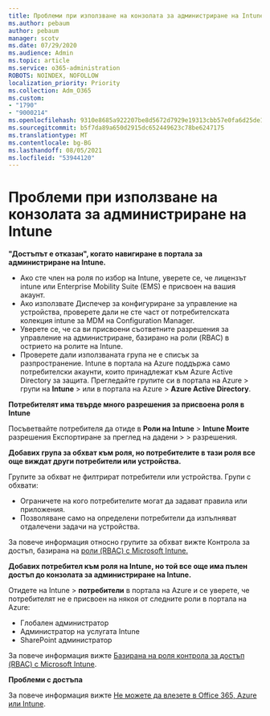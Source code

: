 ```yaml
---
title: Проблеми при използване на конзолата за администриране на Intune
ms.author: pebaum
author: pebaum
manager: scotv
ms.date: 07/29/2020
ms.audience: Admin
ms.topic: article
ms.service: o365-administration
ROBOTS: NOINDEX, NOFOLLOW
localization_priority: Priority
ms.collection: Adm_O365
ms.custom:
- "1790"
- "9000214"
ms.openlocfilehash: 9310e8685a922207be8d5672d7929e19313cbb57e0fa6d25de149106692e811f
ms.sourcegitcommit: b5f7da89a650d2915dc652449623c78be6247175
ms.translationtype: MT
ms.contentlocale: bg-BG
ms.lasthandoff: 08/05/2021
ms.locfileid: "53944120"
---
```

# <a name="problems-using-the-intune-admin-console"></a>Проблеми при използване на конзолата за администриране на Intune

**"Достъпът е отказан", когато навигиране в портала за администриране на Intune.**

- Ако сте член на роля по избор на Intune, уверете се, че лицензът intune или Enterprise Mobility Suite (EMS) е присвоен на вашия акаунт.
- Ако използвате Диспечер за конфигуриране за управление на устройства, проверете дали не сте част от потребителската колекция intune за MDM на Configuration Manager.
- Уверете се, че са ви присвоени съответните разрешения за управление на администриране, базирано на роли (RBAC) в острието на ролите на Intune.
- Проверете дали използваната група не е списък за разпространение. Intune в портала на Azure поддържа само потребителски акаунти, които принадлежат към Azure Active Directory за защита. Прегледайте групите си в портала на Azure > групи на **Intune**  >  или в портала на Azure > **Azure Active Directory**.

**Потребителят има твърде много разрешения за присвоена роля в Intune**

Посъветвайте потребителя да отиде в **Роли на Intune**  >  **Intune Моите** разрешения Експортиране за преглед на дадени  >    >   разрешения.

**Добавих група за обхват към роля, но потребителите в тази роля все още виждат други потребители или устройства.**

Групите за обхват не филтрират потребители или устройства. Групи с обхвати:

- Ограничете на кого потребителите могат да задават правила или приложения.
- Позволяване само на определени потребители да изпълняват отдалечени задачи на устройства.

За повече информация относно групите за обхват вижте Контрола за достъп, базирана на [роли (RBAC) с Microsoft Intune.](https://docs.microsoft.com/intune/role-based-access-control)

**Добавих потребител към роля на Intune, но той все още има пълен достъп до конзолата за администриране на Intune.**

Отидете на Intune > **потребители** в портала на Azure и се уверете, че потребителят не е присвоен на някоя от следните роли в портала на Azure:

- Глобален администратор
- Администратор на услугата Intune
- SharePoint администратор

За повече информация вижте [Базирана на роля контрола за достъп (RBAC) с Microsoft Intune](https://docs.microsoft.com/intune/role-based-access-control).

**Проблеми с достъпа**

За повече информация вижте [Не можете да влезете в Office 365, Azure или Intune](https://support.microsoft.com/help/2412085/you-can-t-sign-in-to-office-365-azure-or-intune).